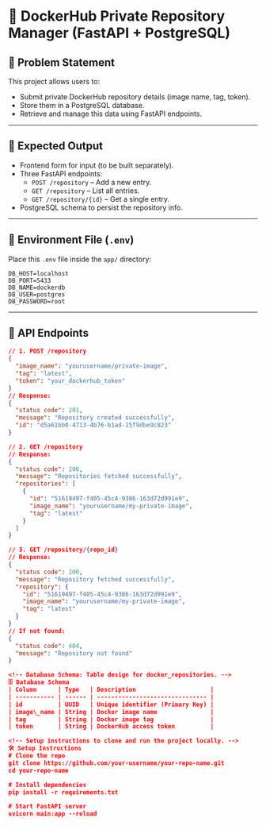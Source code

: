 # 🚀 DockerHub Private Repository Manager (FastAPI + PostgreSQL)

<!--
Problem Statement:
Build a backend service to:
- Accept private DockerHub repository details such as Docker image name, tag, and token from the user.
- Store this information in a PostgreSQL database.
- Interact with DockerHub APIs or Docker CLI commands to perform repository actions (e.g., pushing images).
- Expose FastAPI endpoints to manage and retrieve these records.
-->

## 🧩 Problem Statement

This project allows users to:

- Submit private DockerHub repository details (image name, tag, token).
- Store them in a PostgreSQL database.
- Retrieve and manage this data using FastAPI endpoints.

---

<!--
Expected Output:
1. A UI form (frontend in any JS framework) to accept DockerHub repository details.
2. A FastAPI POST endpoint to store the input and return a unique ID.
3. A GET endpoint to list all saved DockerHub repositories.
4. A GET endpoint to fetch details of a specific DockerHub repository by its ID.
5. Database schema to store repository details.
-->

## 🎯 Expected Output

- Frontend form for input (to be built separately).
- Three FastAPI endpoints:
  - `POST /repository` – Add a new entry.
  - `GET /repository` – List all entries.
  - `GET /repository/{id}` – Get a single entry.
- PostgreSQL schema to persist the repository info.

---

<!--
.env File:
Environment variables to connect to PostgreSQL DB.
-->

## 📁 Environment File (`.env`)

Place this `.env` file inside the `app/` directory:

<pre><code>DB_HOST=localhost
DB_PORT=5433
DB_NAME=dockerdb
DB_USER=postgres
DB_PASSWORD=root
</code></pre>

---

<!--
API Endpoints:
Describes available endpoints, payloads, and sample responses.
-->

## 📡 API Endpoints

```json
// 1. POST /repository
{
  "image_name": "yourusername/private-image",
  "tag": "latest",
  "token": "your_dockerhub_token"
}
// Response:
{
  "status code": 201,
  "message": "Repository created successfully",
  "id": "d5a61bb0-4713-4b76-b1ad-15f9dbe9c823"
}

// 2. GET /repository
// Response:
{
  "status code": 200,
  "message": "Repositories fetched successfully",
  "repositories": [
    {
      "id": "51619497-f405-45c4-9386-163d72d991e9",
      "image_name": "yourusername/my-private-image",
      "tag": "latest"
    }
  ]
}

// 3. GET /repository/{repo_id}
// Response:
{
  "status code": 200,
  "message": "Repository fetched successfully",
  "repository": {
    "id": "51619497-f405-45c4-9386-163d72d991e9",
    "image_name": "yourusername/my-private-image",
    "tag": "latest"
  }
}
// If not found:
{
  "status code": 404,
  "message": "Repository not found"
}

<!-- Database Schema: Table design for docker_repositories. -->
🗄️ Database Schema
| Column      | Type   | Description                     |
| ----------- | ------ | ------------------------------- |
| id          | UUID   | Unique identifier (Primary Key) |
| image\_name | String | Docker image name               |
| tag         | String | Docker image tag                |
| token       | String | DockerHub access token          |

<!-- Setup instructions to clone and run the project locally. -->
🛠️ Setup Instructions
# Clone the repo
git clone https://github.com/your-username/your-repo-name.git
cd your-repo-name

# Install dependencies
pip install -r requirements.txt

# Start FastAPI server
uvicorn main:app --reload